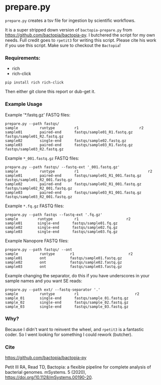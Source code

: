 # prepare.py

`prepare.py` creates a tsv file for ingestion by scientific workflows.

It is a super stripped down version of `bactopia-prepare.py` from https://github.com/bactopia/bactopia-py. I butchered the script for my own needs. Full credit goes to `rpetit3` for writing this script. Please cite his work if you use this script. Make sure to checkout the `Bactopia`!

### Requirements:

- rich
- rich-click

```
pip install rich rich-click
```

Then either git clone this report or dub-get it.

### Example Usage

Example '*.fastq.gz' FASTQ files:
```
prepare.py --path fastqs/
sample          runtype         r1                            r2
sample01        paired-end      fastqs/sample01_R1.fastq.gz   fastqs/sample01_R2.fastq.gz
sample02        single-end      fastqs/sample02.fastq.gz
sample03        paired-end      fastqs/sample03_R1.fastq.gz   fastqs/sample03_R2.fastq.gz
```

Example `*_001.fastq.gz` FASTQ files:
```
prepare.py --path fastqs/ --fastq-ext '_001.fastq.gz'
sample          runtype         r1                                r2
sample01        paired-end      fastqs/sample01_R1_001.fastq.gz   fastqs/sample01_R2_001.fastq.gz
sample02        paired-end      fastqs/sample02_R1_001.fastq.gz   fastqs/sample02_R2_001.fastq.gz
sample03        paired-end      fastqs/sample03_R1_001.fastq.gz   fastqs/sample03_R2_001.fastq.gz
```
Example `*.fq.gz` FASTQ files:
```
prepare.py --path fastqs --fastq-ext '.fq.gz'
sample         runtype          r1                      r2   
sample01       single-end      fastqs/sample01.fq.gz
sample02       single-end      fastqs/sample02.fq.gz
sample03       single-end      fastqs/sample03.fq.gz
```

Example Nanopore FASTQ files:
```
prepare.py --path fastqs/ --ont
sample          runtype       r1                         r2
sample01        ont           fastqs/sample01.fastq.gz
sample02        ont           fastqs/sample02.fastq.gz
sample03        ont           fastqs/sample03.fastq.gz
```

Example changing the separator, do this if you have underscores in your sample names and you want SE reads:
```
prepare.py --path ext/ --fastq-separator '.'
sample          runtype         r1                          r2      
sample_01       single-end      fastqs/sample_01.fastq.gz
sample_02       single-end      fastqs/sample_02.fastq.gz
sample_03       single-end      fastqs/sample_03.fastq.gz
```

### Why?

Because I didn't want to reinvent the wheel, and `rpetit3` is a fantastic coder. So I went looking for something I could rework (butcher).

### Cite
https://github.com/bactopia/bactopia-py

Petit III RA, Read TD, Bactopia: a flexible pipeline for complete analysis of bacterial genomes. mSystems. 5 (2020), https://doi.org/10.1128/mSystems.00190-20.
